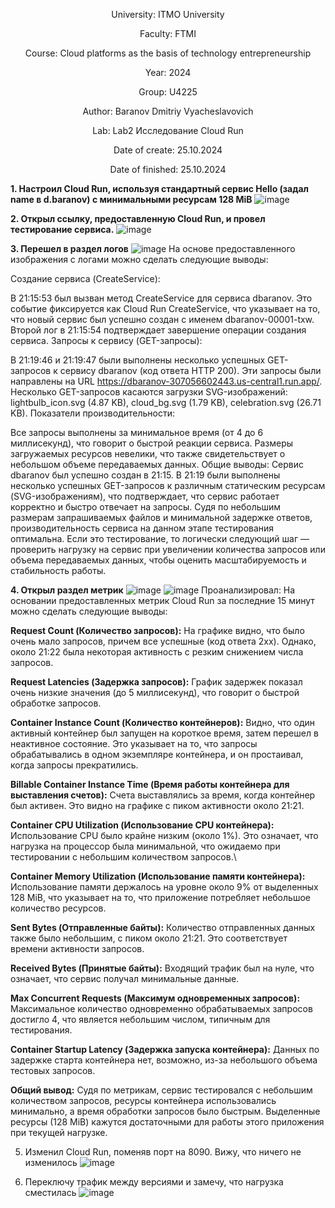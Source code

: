 <div align="center">

University: ITMO University

Faculty: FTMI

Course: Cloud platforms as the basis of technology entrepreneurship

Year: 2024

Group: U4225

Author: Baranov Dmitriy Vyacheslavovich

Lab: Lab2 Исследование Cloud Run

Date of create: 25.10.2024

Date of finished: 25.10.2024

</div>

**1. Настроил Cloud Run, используя стандартный сервис Hello (задал name в d.baranov) с минимальными ресурсам 128 MiB**
![image](https://github.com/user-attachments/assets/cc7644cb-986d-420e-9eb3-687cc030c288)


**2. Открыл ссылку, предоставленную Cloud Run, и провел тестирование сервиса.**
![image](https://github.com/user-attachments/assets/53c6f585-8ea5-4107-be59-eda02bfbdd45)

**3. Перешел в раздел логов**
![image](https://github.com/user-attachments/assets/04efdf96-b5fe-4c87-8313-a20cd41e8a02)
На основе предоставленного изображения с логами можно сделать следующие выводы:

Создание сервиса (CreateService):

В 21:15:53 был вызван метод CreateService для сервиса dbaranov. Это событие фиксируется как Cloud Run CreateService, что указывает на то, что новый сервис был успешно создан с именем dbaranov-00001-txw.
Второй лог в 21:15:54 подтверждает завершение операции создания сервиса.
Запросы к сервису (GET-запросы):

В 21:19:46 и 21:19:47 были выполнены несколько успешных GET-запросов к сервису dbaranov (код ответа HTTP 200). Эти запросы были направлены на URL https://dbaranov-307056602443.us-central1.run.app/.
Несколько GET-запросов касаются загрузки SVG-изображений:
lightbulb_icon.svg (4.87 KB),
cloud_bg.svg (1.79 KB),
celebration.svg (26.71 KB).
Показатели производительности:

Все запросы выполнены за минимальное время (от 4 до 6 миллисекунд), что говорит о быстрой реакции сервиса.
Размеры загружаемых ресурсов невелики, что также свидетельствует о небольшом объеме передаваемых данных.
Общие выводы:
Сервис dbaranov был успешно создан в 21:15.
В 21:19 были выполнены несколько успешных GET-запросов к различным статическим ресурсам (SVG-изображениям), что подтверждает, что сервис работает корректно и быстро отвечает на запросы.
Судя по небольшим размерам запрашиваемых файлов и минимальной задержке ответов, производительность сервиса на данном этапе тестирования оптимальна.
Если это тестирование, то логически следующий шаг — проверить нагрузку на сервис при увеличении количества запросов или объема передаваемых данных, чтобы оценить масштабируемость и стабильность работы.

**4. Открыл раздел метрик**
![image](https://github.com/user-attachments/assets/0fbedb14-193d-46d3-843b-90f9ca3a33cf)
![image](https://github.com/user-attachments/assets/0f932166-b533-4474-9894-552749a1d097)
Проанализировал:
На основании предоставленных метрик Cloud Run за последние 15 минут можно сделать следующие выводы:

**Request Count (Количество запросов):**
На графике видно, что было очень мало запросов, причем все успешные (код ответа 2xx). Однако, около 21:22 была некоторая активность с резким снижением числа запросов.

**Request Latencies (Задержка запросов):**
График задержек показал очень низкие значения (до 5 миллисекунд), что говорит о быстрой обработке запросов.

**Container Instance Count (Количество контейнеров):**
Видно, что один активный контейнер был запущен на короткое время, затем перешел в неактивное состояние. Это указывает на то, что запросы обрабатывались в одном экземпляре контейнера, и он простаивал, когда запросы прекратились.

**Billable Container Instance Time (Время работы контейнера для выставления счетов):**
Счета выставлялись за время, когда контейнер был активен. Это видно на графике с пиком активности около 21:21.

**Container CPU Utilization (Использование CPU контейнера):**
Использование CPU было крайне низким (около 1%). Это означает, что нагрузка на процессор была минимальной, что ожидаемо при тестировании с небольшим количеством запросов.\

**Container Memory Utilization (Использование памяти контейнера):**
Использование памяти держалось на уровне около 9% от выделенных 128 MiB, что указывает на то, что приложение потребляет небольшое количество ресурсов.

**Sent Bytes (Отправленные байты):**
Количество отправленных данных также было небольшим, с пиком около 21:21. Это соответствует времени активности запросов.

**Received Bytes (Принятые байты):**
Входящий трафик был на нуле, что означает, что сервис получал минимальные данные.

**Max Concurrent Requests (Максимум одновременных запросов):**
Максимальное количество одновременно обрабатываемых запросов достигло 4, что является небольшим числом, типичным для тестирования.

**Container Startup Latency (Задержка запуска контейнера):**
Данных по задержке старта контейнера нет, возможно, из-за небольшого объема тестовых запросов.

**Общий вывод:**
Судя по метрикам, сервис тестировался с небольшим количеством запросов, ресурсы контейнера использовались минимально, а время обработки запросов было быстрым. Выделенные ресурсы (128 MiB) кажутся достаточными для работы этого приложения при текущей нагрузке.

5. Изменил Cloud Run, поменяв порт на 8090. Вижу, что ничего не изменилось
![image](https://github.com/user-attachments/assets/7a09135b-1697-4696-a058-95645c7478b1)

6. Переключу трафик между версиями и замечу, что нагрузка сместилась 
![image](https://github.com/user-attachments/assets/a18a32c8-e50a-4d3a-8334-5cab15a4b911)

